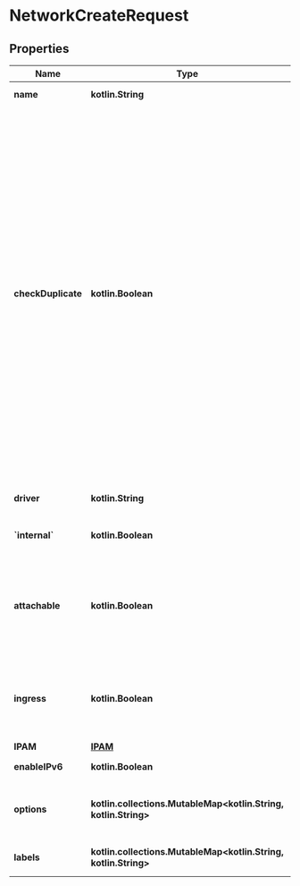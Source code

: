 
# NetworkCreateRequest

## Properties
Name | Type | Description | Notes
------------ | ------------- | ------------- | -------------
**name** | **kotlin.String** | The network&#39;s name. | 
**checkDuplicate** | **kotlin.Boolean** | Check for networks with duplicate names. Since Network is primarily keyed based on a random ID and not on the name, and network name is strictly a user-friendly alias to the network which is uniquely identified using ID, there is no guaranteed way to check for duplicates. CheckDuplicate is there to provide a best effort checking of any networks which has the same name but it is not guaranteed to catch all name collisions.  |  [optional]
**driver** | **kotlin.String** | Name of the network driver plugin to use. |  [optional]
**&#x60;internal&#x60;** | **kotlin.Boolean** | Restrict external access to the network. |  [optional]
**attachable** | **kotlin.Boolean** | Globally scoped network is manually attachable by regular containers from workers in swarm mode.  |  [optional]
**ingress** | **kotlin.Boolean** | Ingress network is the network which provides the routing-mesh in swarm mode.  |  [optional]
**IPAM** | [**IPAM**](IPAM.md) |  |  [optional]
**enableIPv6** | **kotlin.Boolean** | Enable IPv6 on the network. |  [optional]
**options** | **kotlin.collections.MutableMap&lt;kotlin.String, kotlin.String&gt;** | Network specific options to be used by the drivers. |  [optional]
**labels** | **kotlin.collections.MutableMap&lt;kotlin.String, kotlin.String&gt;** | User-defined key/value metadata. |  [optional]



